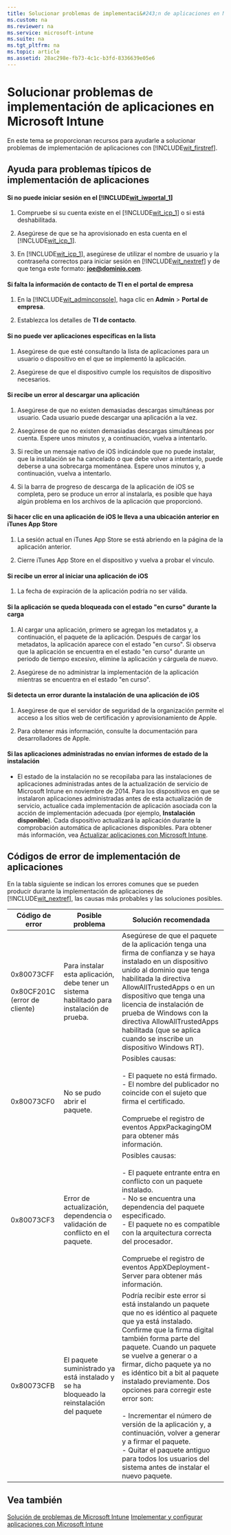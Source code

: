 ```yaml
---
title: Solucionar problemas de implementaci&#243;n de aplicaciones en Microsoft Intune
ms.custom: na
ms.reviewer: na
ms.service: microsoft-intune
ms.suite: na
ms.tgt_pltfrm: na
ms.topic: article
ms.assetid: 28ac298e-fb73-4c1c-b3fd-8336639e05e6
---
```

# Solucionar problemas de implementaci&#243;n de aplicaciones en Microsoft Intune
En este tema se proporcionan recursos para ayudarle a solucionar problemas de implementación de aplicaciones con [!INCLUDE[wit_firstref](../Token/wit_firstref_md.md)].

## <a name="BKMK_TypicalProblems"></a>Ayuda para problemas típicos de implementación de aplicaciones

#### Si no puede iniciar sesión en el [!INCLUDE[wit_iwportal_1](../Token/wit_iwportal_1_md.md)]

1.  Compruebe si su cuenta existe en el [!INCLUDE[wit_icp_1](../Token/wit_icp_1_md.md)] o si está deshabilitada.

2.  Asegúrese de que se ha aprovisionado en esta cuenta en el [!INCLUDE[wit_icp_1](../Token/wit_icp_1_md.md)].

3.  En [!INCLUDE[wit_icp_1](../Token/wit_icp_1_md.md)], asegúrese de utilizar el nombre de usuario y la contraseña correctos para iniciar sesión en [!INCLUDE[wit_nextref](../Token/wit_nextref_md.md)] y de que tenga este formato: **joe@dominio.com**.

#### Si falta la información de contacto de TI en el portal de empresa

1.  En la [!INCLUDE[wit_adminconsole](../Token/wit_adminconsole_md.md)], haga clic en **Admin** &gt; **Portal de empresa**.

2.  Establezca los detalles de **TI de contacto**.

#### Si no puede ver aplicaciones específicas en la lista

1.  Asegúrese de que esté consultando la lista de aplicaciones para un usuario o dispositivo en el que se implementó la aplicación.

2.  Asegúrese de que el dispositivo cumple los requisitos de dispositivo necesarios.

#### Si recibe un error al descargar una aplicación

1.  Asegúrese de que no existen demasiadas descargas simultáneas por usuario. Cada usuario puede descargar una aplicación a la vez.

2.  Asegúrese de que no existen demasiadas descargas simultáneas por cuenta. Espere unos minutos y, a continuación, vuelva a intentarlo.

3.  Si recibe un mensaje nativo de iOS indicándole que no puede instalar, que la instalación se ha cancelado o que debe volver a intentarlo, puede deberse a una sobrecarga momentánea. Espere unos minutos y, a continuación, vuelva a intentarlo.

4.  Si la barra de progreso de descarga de la aplicación de iOS se completa, pero se produce un error al instalarla, es posible que haya algún problema en los archivos de la aplicación que proporcionó.

#### Si hacer clic en una aplicación de iOS le lleva a una ubicación anterior en iTunes App Store

1.  La sesión actual en iTunes App Store se está abriendo en la página de la aplicación anterior.

2.  Cierre iTunes App Store en el dispositivo y vuelva a probar el vínculo.

#### Si recibe un error al iniciar una aplicación de iOS

1.  La fecha de expiración de la aplicación podría no ser válida.

#### Si la aplicación se queda bloqueada con el estado "en curso" durante la carga

1.  Al cargar una aplicación, primero se agregan los metadatos y, a continuación, el paquete de la aplicación. Después de cargar los metadatos, la aplicación aparece con el estado "en curso". Si observa que la aplicación se encuentra en el estado "en curso" durante un periodo de tiempo excesivo, elimine la aplicación y cárguela de nuevo.

2.  Asegúrese de no administrar la implementación de la aplicación mientras se encuentra en el estado "en curso".

#### Si detecta un error durante la instalación de una aplicación de iOS

1.  Asegúrese de que el servidor de seguridad de la organización permite el acceso a los sitios web de certificación y aprovisionamiento de Apple.

2.  Para obtener más información, consulte la documentación para desarrolladores de Apple.

#### Si las aplicaciones administradas no envían informes de estado de la instalación

-   El estado de la instalación no se recopilaba para las instalaciones de aplicaciones administradas antes de la actualización de servicio de Microsoft Intune en noviembre de 2014. Para los dispositivos en que se instalaron aplicaciones administradas antes de esta actualización de servicio, actualice cada implementación de aplicación asociada con la acción de implementación adecuada (por ejemplo, **Instalación disponible**). Cada dispositivo actualizará la aplicación durante la comprobación automática de aplicaciones disponibles. Para obtener más información, vea [Actualizar aplicaciones con Microsoft Intune](../Topic/Update-apps-using-Microsoft-Intune.md).

## <a name="BKMK_SoftDistErrorCodes"></a>Códigos de error de implementación de aplicaciones
En la tabla siguiente se indican los errores comunes que se pueden producir durante la implementación de aplicaciones de [!INCLUDE[wit_nextref](../Token/wit_nextref_md.md)], las causas más probables y las soluciones posibles.

|Código de error|Posible problema|Solución recomendada|
|-------------------|--------------------|------------------------|
|0x80073CFF<br /><br />0x80CF201C (error de cliente)|Para instalar esta aplicación, debe tener un sistema habilitado para instalación de prueba.|Asegúrese de que el paquete de la aplicación tenga una firma de confianza y se haya instalado en un dispositivo unido al dominio que tenga habilitada la directiva AllowAllTrustedApps o en un dispositivo que tenga una licencia de instalación de prueba de Windows con la directiva AllowAllTrustedApps habilitada (que se aplica cuando se inscribe un dispositivo Windows RT).|
|0x80073CF0|No se pudo abrir el paquete.|Posibles causas:<br /><br />-   El paquete no está firmado.<br />-   El nombre del publicador no coincide con el sujeto que firma el certificado.<br /><br />Compruebe el registro de eventos AppxPackagingOM para obtener más información.|
|0x80073CF3|Error de actualización, dependencia o validación de conflicto en el paquete.|Posibles causas:<br /><br />-   El paquete entrante entra en conflicto con un paquete instalado.<br />-   No se encuentra una dependencia del paquete especificado.<br />-   El paquete no es compatible con la arquitectura correcta del procesador.<br /><br />Compruebe el registro de eventos AppXDeployment-Server para obtener más información.|
|0x80073CFB|El paquete suministrado ya está instalado y se ha bloqueado la reinstalación del paquete|Podría recibir este error si está instalando un paquete que no es idéntico al paquete que ya está instalado. Confirme que la firma digital también forma parte del paquete. Cuando un paquete se vuelve a generar o a firmar, dicho paquete ya no es idéntico bit a bit al paquete instalado previamente. Dos opciones para corregir este error son:<br /><br />-   Incrementar el número de versión de la aplicación y, a continuación, volver a generar y a firmar el paquete.<br />-   Quitar el paquete antiguo para todos los usuarios del sistema antes de instalar el nuevo paquete.|

## Vea también
[Solución de problemas de Microsoft Intune](../Topic/Troubleshoot-Microsoft-Intune.md)
[Implementar y configurar aplicaciones con Microsoft Intune](../Topic/Deploy-and-configure-apps-with-Microsoft-Intune.md)

